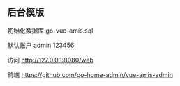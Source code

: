 ## 后台模版

初始化数据库 go-vue-amis.sql

默认账户
admin 123456

访问 http://127.0.0.1:8080/web

前端
https://github.com/go-home-admin/vue-amis-admin

